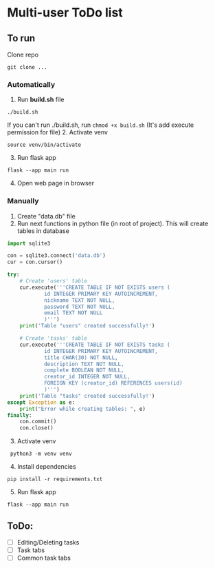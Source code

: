 # Multi-user ToDo list

## To run
Clone repo
```shell
git clone ...
```
### Automatically
1. Run **build.sh** file
```shell
./build.sh
```
If you can't run ./build.sh, run ```chmod +x build.sh``` (It's add execute permission for file)
2. Activate venv
```shell
source venv/bin/activate
```
3. Run flask app
```shell
flask --app main run
```
4. Open web page in browser
### Manually
1. Create "data.db" file
2. Run next functions in python file (in root of project). This will create tables in database
```python
import sqlite3

con = sqlite3.connect('data.db')
cur = con.cursor()

try:
    # Create 'users' table
    cur.execute('''CREATE TABLE IF NOT EXISTS users (
            id INTEGER PRIMARY KEY AUTOINCREMENT,
            nickname TEXT NOT NULL,
            password TEXT NOT NULL,
            email TEXT NOT NULL
            )''')
    print('Table "users" created successfully!')

    # Create 'tasks' table
    cur.execute('''CREATE TABLE IF NOT EXISTS tasks (
            id INTEGER PRIMARY KEY AUTOINCREMENT,
            title CHAR(30) NOT NULL,
            description TEXT NOT NULL,
            complete BOOLEAN NOT NULL,
            creator_id INTEGER NOT NULL,
            FOREIGN KEY (creator_id) REFERENCES users(id)
            )''')
    print('Table "tasks" created successfully!')
except Exception as e:
    print("Error while creating tables: ", e)
finally:
    con.commit()
    con.close()
```
3. Activate venv
```shell
 python3 -m venv venv
```
4. Install dependencies
```shell
pip install -r requirements.txt
```
5. Run flask app
```shell
flask --app main run
```

## ToDo:
- [ ] Editing/Deleting tasks
- [ ] Task tabs
- [ ] Common task tabs